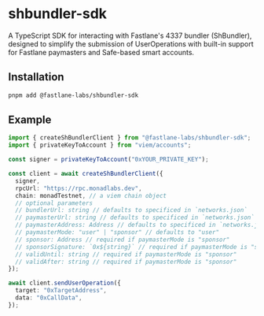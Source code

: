 # shbundler-sdk

A TypeScript SDK for interacting with Fastlane's 4337 bundler (ShBundler), designed to simplify the submission of UserOperations with built-in support for Fastlane paymasters and Safe-based smart accounts.

## Installation

```bash
pnpm add @fastlane-labs/shbundler-sdk
```

## Example 

```typescript
import { createShBundlerClient } from "@fastlane-labs/shbundler-sdk";
import { privateKeyToAccount } from "viem/accounts";

const signer = privateKeyToAccount("0xYOUR_PRIVATE_KEY");

const client = await createShBundlerClient({
  signer,
  rpcUrl: "https://rpc.monadlabs.dev", 
  chain: monadTestnet, // a viem chain object
  // optional parameters
  // bundlerUrl: string // defaults to specificed in `networks.json`
  // paymasterUrl: string // defaults to specificed in `networks.json`
  // paymasterAddress: Address // defaults to specificed in `networks.json`
  // paymasterMode: "user" | "sponsor" // defaults to "user"
  // sponsor: Address // required if paymasterMode is "sponsor"
  // sponsorSignature: `0x${string}` // required if paymasterMode is "sponsor"
  // validUntil: string // required if paymasterMode is "sponsor"
  // validAfter: string // required if paymasterMode is "sponsor"
});

await client.sendUserOperation({
  target: "0xTargetAddress",
  data: "0xCallData",
});
```